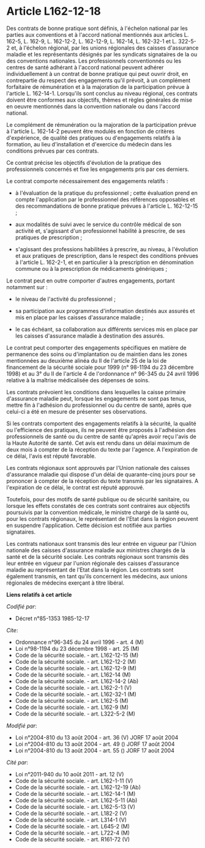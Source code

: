 # Article L162-12-18

Des contrats de bonne pratique sont définis, à l'échelon national par les parties aux conventions et à l'accord national
mentionnés aux articles L. 162-5, L. 162-9, L. 162-12-2, L. 162-12-9, L. 162-14, L. 162-32-1 et L. 322-5-2 et, à l'échelon
régional, par les unions régionales des caisses d'assurance maladie et les représentants désignés par les syndicats
signataires de la ou des conventions nationales. Les professionnels conventionnés ou les centres de santé adhérant à l'accord
national peuvent adhérer individuellement à un contrat de bonne pratique qui peut ouvrir droit, en contrepartie du respect
des engagements qu'il prévoit, à un complément forfaitaire de rémunération et à la majoration de la participation prévue à
l'article L. 162-14-1. Lorsqu'ils sont conclus au niveau régional, ces contrats doivent être conformes aux objectifs, thèmes
et règles générales de mise en oeuvre mentionnés dans la convention nationale ou dans l'accord national.

Le complément de rémunération ou la majoration de la participation prévue à l'article L. 162-14-2 peuvent être modulés en
fonction de critères d'expérience, de qualité des pratiques ou d'engagements relatifs à la formation, au lieu d'installation
et d'exercice du médecin dans les conditions prévues par ces contrats.

Ce contrat précise les objectifs d'évolution de la pratique des professionnels concernés et fixe les engagements pris par ces
derniers.

Le contrat comporte nécessairement des engagements relatifs :

- à l'évaluation de la pratique du professionnel ; cette évaluation prend en compte l'application par le professionnel des
références opposables et des recommandations de bonne pratique prévues à l'article L. 162-12-15 ;

- aux modalités de suivi avec le service du contrôle médical de son activité et, s'agissant d'un professionnel habilité à
prescrire, de ses pratiques de prescription ;

- s'agissant des professions habilitées à prescrire, au niveau, à l'évolution et aux pratiques de prescription, dans le
respect des conditions prévues à l'article L. 162-2-1, et en particulier à la prescription en dénomination commune ou à la
prescription de médicaments génériques ;

Le contrat peut en outre comporter d'autres engagements, portant notamment sur :

- le niveau de l'activité du professionnel ;

- sa participation aux programmes d'information destinés aux assurés et mis en place par les caisses d'assurance maladie ;

- le cas échéant, sa collaboration aux différents services mis en place par les caisses d'assurance maladie à destination des
assurés.

Le contrat peut comporter des engagements spécifiques en matière de permanence des soins ou d'implantation ou de maintien
dans les zones mentionnées au deuxième alinéa du II de l'article 25 de la loi de financement de la sécurité sociale pour 1999
(n° 98-1194 du 23 décembre 1998) et au 3° du II de l'article 4 de l'ordonnance n° 96-345 du 24 avril 1996 relative à la
maîtrise médicalisée des dépenses de soins.

Les contrats prévoient les conditions dans lesquelles la caisse primaire d'assurance maladie peut, lorsque les engagements ne
sont pas tenus, mettre fin à l'adhésion du professionnel ou du centre de santé, après que celui-ci a été en mesure de
présenter ses observations.

Si les contrats comportent des engagements relatifs à la sécurité, la qualité ou l'efficience des pratiques, ils ne peuvent
être proposés à l'adhésion des professionnels de santé ou du centre de santé qu'après avoir reçu l'avis de la Haute Autorité
de santé. Cet avis est rendu dans un délai maximum de deux mois à compter de la réception du texte par l'agence. A
l'expiration de ce délai, l'avis est réputé favorable.

Les contrats régionaux sont approuvés par l'Union nationale des caisses d'assurance maladie qui dispose d'un délai de
quarante-cinq jours pour se prononcer à compter de la réception du texte transmis par les signataires. A l'expiration de ce
délai, le contrat est réputé approuvé.

Toutefois, pour des motifs de santé publique ou de sécurité sanitaire, ou lorsque les effets constatés de ces contrats sont
contraires aux objectifs poursuivis par la convention médicale, le ministre chargé de la santé ou, pour les contrats
régionaux, le représentant de l'Etat dans la région peuvent en suspendre l'application. Cette décision est notifiée aux
parties signataires.

Les contrats nationaux sont transmis dès leur entrée en vigueur par l'Union nationale des caisses d'assurance maladie aux
ministres chargés de la santé et de la sécurité sociale. Les contrats régionaux sont transmis dès leur entrée en vigueur par
l'union régionale des caisses d'assurance maladie au représentant de l'Etat dans la région. Les contrats sont également
transmis, en tant qu'ils concernent les médecins, aux unions régionales de médecins exerçant à titre libéral.

**Liens relatifs à cet article**

_Codifié par_:

  - Décret n°85-1353 1985-12-17

_Cite_:

  - Ordonnance n°96-345 du 24 avril 1996 - art. 4 (M)
  - Loi n°98-1194 du 23 décembre 1998 - art. 25 (M)
  - Code de la sécurité sociale. - art. L162-12-15 (M)
  - Code de la sécurité sociale. - art. L162-12-2 (M)
  - Code de la sécurité sociale. - art. L162-12-9 (M)
  - Code de la sécurité sociale. - art. L162-14 (M)
  - Code de la sécurité sociale. - art. L162-14-2 (Ab)
  - Code de la sécurité sociale. - art. L162-2-1 (V)
  - Code de la sécurité sociale. - art. L162-32-1 (M)
  - Code de la sécurité sociale. - art. L162-5 (M)
  - Code de la sécurité sociale. - art. L162-9 (M)
  - Code de la sécurité sociale. - art. L322-5-2 (M)

_Modifié par_:

  - Loi n°2004-810 du 13 août 2004 - art. 36 (V) JORF 17 août 2004
  - Loi n°2004-810 du 13 août 2004 - art. 49 () JORF 17 août 2004
  - Loi n°2004-810 du 13 août 2004 - art. 55 () JORF 17 août 2004

_Cité par_:

  - Loi n°2011-940 du 10 août 2011 - art. 12 (V)
  - Code de la sécurité sociale. - art. L162-1-11 (V)
  - Code de la sécurité sociale. - art. L162-12-19 (Ab)
  - Code de la sécurité sociale. - art. L162-14-1 (M)
  - Code de la sécurité sociale. - art. L162-5-11 (Ab)
  - Code de la sécurité sociale. - art. L162-5-13 (V)
  - Code de la sécurité sociale. - art. L182-2 (V)
  - Code de la sécurité sociale. - art. L314-1 (V)
  - Code de la sécurité sociale. - art. L645-2 (M)
  - Code de la sécurité sociale. - art. L722-4 (M)
  - Code de la sécurité sociale. - art. R161-72 (V)
